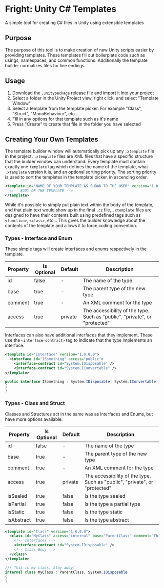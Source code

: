 # Fright: Unity C# Templates
A simple tool for creating C# files in Unity using extensible templates

## Purpose
The purpose of this tool is to make creation of new Unity scripts easier by providing templates. These templates fill out boilerplate code such as usings, namespaces, and common functions. Additionally the template builder normalizes files for line endings.

## Usage
1) Download the `.unitypackage` release file and import it into your project
2) Select a folder in the Unity Project view, right click, and select "Template Window"
3) Select a template from the template picker. For example "Class", "Struct", "MonoBehaviour", etc...
4) Fill in any options for that template such as it's name
5) Press "Create" to create that file in the folder you have selected

## Creating Your Own Templates
The template builder window will automatically pick up any `.xtemplate` file in the project. `.xtemplate` files are XML files that have a specific structure that the builder window can understand. Every template must contain exactly one `template` tag which defines the name of the template, what `.xtemplate` version it is, and an optional sorting priority. The sorting priority is used to sort the templates in the template picker, in ascending order.

```XML
<template id="NAME OF YOUR TEMPLATE AS SHOWN TO THE USER" version="1.0.0.0" priority="0">
  <!-- BODY OF THE TEMPLATE -->
</template>
```

While it's possible to simply put plain text within the body of the template, and that plain text would show up in the final `.cs` file, `.xtemplate` files are designed to have their contents built using predefined tags such as `<function>`, `<class>`, etc... This gives the builder knowledge about the contents of the template and allows it to force coding convention.

### Types - Interface and Enum
These simple tags will create interfaces and enums respectively in the template.

|Property|Is Optional|Default|Description|
|---|---|---|---|
|id|false|-|The name of the type|
|base|true|-|The parent type of the new type|
|comment|true|-|An XML comment for the type|
|access|true|private|The accessibility of the type. Such as "public", "private", or "protected"|

Interfaces can also have additional interfaces that they implement. These use the `<interface-contract>` tag to indicate that the type implements an interface.

```XML
<template id="Interface" version="1.0.0.0">
  <interface id="ISomething" access="public">
    <interface-contract id="System.IDisposable" />
    <interface-contract id="System.IConvertable" />
</template>
```

```C#
public interface ISomething : System.IDisposable, System.IConvertable
{
}
```

### Types - Class and Struct
Classes and Structures act in the same was as Interfaces and Enums, but have more options available.

|Property|Is Optional|Default|Description|
|---|---|---|---|
|id|false|-|The name of the type|
|base|true|-|The parent type of the new type|
|comment|true|-|An XML comment for the type|
|access|true|private|The accessibility of the type. Such as "public", "private", or "protected"|
|isSealed|true|false|Is the type sealed|
|isPartial|true|false|Is the type a partial type|
|isStatic|true|false|Is the type static|
|isAbstract|true|false|Is the type abstract|


```XML
<template id="Class" version="1.0.0.0">
  <class id="MyClass" access="internal" base="ParentClass" comment="This is my class. Stay away!">
    <!-- Interfaces -->
    <interface-contract id="System.IDisposable" />
    <!-- Class Body -->
  </class>
</template>
```

```C#
/// This is my class. Stay away!
internal class MyClass : ParentClass, System.IDisposable
{
}
```
